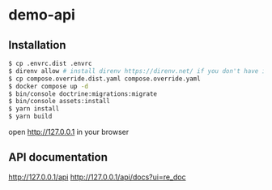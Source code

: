 # demo-api

## Installation
```bash
$ cp .envrc.dist .envrc
$ direnv allow # install direnv https://direnv.net/ if you don't have it
$ cp compose.override.dist.yaml compose.override.yaml
$ docker compose up -d
$ bin/console doctrine:migrations:migrate
$ bin/console assets:install
$ yarn install
$ yarn build
```

open http://127.0.0.1 in your browser

## API documentation
http://127.0.0.1/api
http://127.0.0.1/api/docs?ui=re_doc
